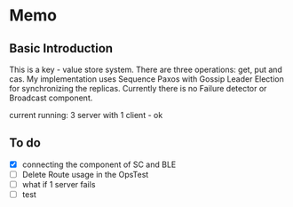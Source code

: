 # Memo
## Basic Introduction
This is a key - value store system. There are three operations: get, put and cas. My implementation 
uses Sequence Paxos with Gossip Leader Election for
 synchronizing the replicas. Currently there is no
 Failure detector or Broadcast component. 

current running: 3 server with 1 client - ok

## To do
- [x] connecting the component of SC and BLE
- [ ] Delete Route usage in the OpsTest
- [ ] what if 1 server fails
- [ ] test